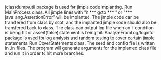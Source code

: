 jclassdump/util package is used for jimple code implanting. Run MainProcess class. All jimple lines with "if *** goto *** " or "*** java.lang.AssertionError" will be implanted. The jimple code can be transfered from class by soot, and the implanted jimple code should also be transfered back to class. The class can output log file when an if condition is being hit or assert(false) statement is being hit.
AnalyzeFromLog/loginfo package is used for log analysis and random testing to cover certain jimple statements. Run CoverStatements class. The seed and config file is written in .ini files. The program will generate arguments for the implanted class file and run it in order to hit more branches.
